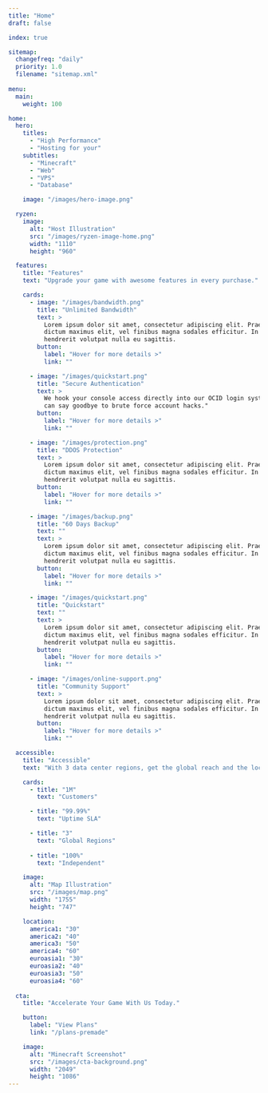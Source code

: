 ```yaml
---
title: "Home"
draft: false

index: true

sitemap:
  changefreq: "daily"
  priority: 1.0
  filename: "sitemap.xml"
  
menu:
  main:
    weight: 100

home:
  hero:
    titles:
      - "High Performance"
      - "Hosting for your"
    subtitles:
      - "Minecraft"
      - "Web"
      - "VPS"
      - "Database"

    image: "/images/hero-image.png"

  ryzen:
    image:
      alt: "Host Illustration"
      src: "/images/ryzen-image-home.png"
      width: "1110"
      height: "960"

  features:
    title: "Features"
    text: "Upgrade your game with awesome features in every purchase."

    cards:
      - image: "/images/bandwidth.png"
        title: "Unlimited Bandwidth"
        text: >
          Lorem ipsum dolor sit amet, consectetur adipiscing elit. Praesent
          dictum maximus elit, vel finibus magna sodales efficitur. In
          hendrerit volutpat nulla eu sagittis.
        button:
          label: "Hover for more details >"
          link: ""

      - image: "/images/quickstart.png"
        title: "Secure Authentication"
        text: >
          We hook your console access directly into our OCID login system. You
          can say goodbye to brute force account hacks."
        button:
          label: "Hover for more details >"
          link: ""

      - image: "/images/protection.png"
        title: "DDOS Protection"
        text: >
          Lorem ipsum dolor sit amet, consectetur adipiscing elit. Praesent
          dictum maximus elit, vel finibus magna sodales efficitur. In
          hendrerit volutpat nulla eu sagittis.
        button:
          label: "Hover for more details >"
          link: ""

      - image: "/images/backup.png"
        title: "60 Days Backup"
        text: ""
        text: >
          Lorem ipsum dolor sit amet, consectetur adipiscing elit. Praesent
          dictum maximus elit, vel finibus magna sodales efficitur. In
          hendrerit volutpat nulla eu sagittis.
        button:
          label: "Hover for more details >"
          link: ""

      - image: "/images/quickstart.png"
        title: "Quickstart"
        text: ""
        text: >
          Lorem ipsum dolor sit amet, consectetur adipiscing elit. Praesent
          dictum maximus elit, vel finibus magna sodales efficitur. In
          hendrerit volutpat nulla eu sagittis.
        button:
          label: "Hover for more details >"
          link: ""

      - image: "/images/online-support.png"
        title: "Community Support"
        text: >
          Lorem ipsum dolor sit amet, consectetur adipiscing elit. Praesent
          dictum maximus elit, vel finibus magna sodales efficitur. In
          hendrerit volutpat nulla eu sagittis.
        button:
          label: "Hover for more details >"
          link: ""

  accessible:
    title: "Accessible"
    text: "With 3 data center regions, get the global reach and the local presence you need."

    cards:
      - title: "1M"
        text: "Customers"

      - title: "99.99%"
        text: "Uptime SLA"

      - title: "3"
        text: "Global Regions"
  
      - title: "100%"
        text: "Independent"

    image: 
      alt: "Map Illustration"
      src: "/images/map.png"
      width: "1755"
      height: "747"

    location:
      america1: "30"
      america2: "40"
      america3: "50"
      america4: "60"
      euroasia1: "30"
      euroasia2: "40"
      euroasia3: "50"
      euroasia4: "60"
  
  cta:
    title: "Accelerate Your Game With Us Today."

    button:
      label: "View Plans"
      link: "/plans-premade"

    image:
      alt: "Minecraft Screenshot"
      src: "/images/cta-background.png"
      width: "2049"
      height: "1086"
---
```


